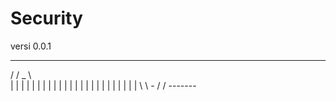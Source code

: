# Security
versi 0.0.1
   _______
 / /   _   \ \
|  |  | |  |  |
|  |  | |  |  |
|  |  | |  |  |
|  |  | |  |  |
\  \   -   /  /
    -------
















